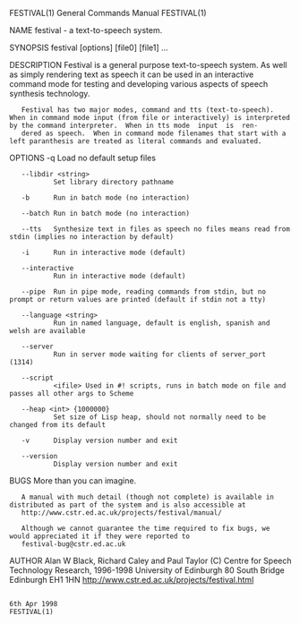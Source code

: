 FESTIVAL(1)                                                                                General Commands Manual                                                                                FESTIVAL(1)



NAME
       festival - a text-to-speech system.

SYNOPSIS
       festival [options] [file0] [file1] ...



DESCRIPTION
       Festival  is  a  general purpose text-to-speech system.  As well as simply rendering text as speech it can be used in an interactive command mode for testing and developing various aspects of speech
       synthesis technology.

       Festival has two major modes, command and tts (text-to-speech).  When in command mode input (from file or interactively) is interpreted by the command interpreter.  When in tts mode  input  is  ren‐
       dered as speech.  When in command mode filenames that start with a left paranthesis are treated as literal commands and evaluated.


OPTIONS
       -q      Load no default setup files

       --libdir <string>
               Set library directory pathname

       -b      Run in batch mode (no interaction)

       --batch Run in batch mode (no interaction)

       --tts   Synthesize text in files as speech no files means read from stdin (implies no interaction by default)

       -i      Run in interactive mode (default)

       --interactive
               Run in interactive mode (default)

       --pipe  Run in pipe mode, reading commands from stdin, but no prompt or return values are printed (default if stdin not a tty)

       --language <string>
               Run in named language, default is english, spanish and welsh are available

       --server
               Run in server mode waiting for clients of server_port (1314)

       --script
               <ifile> Used in #! scripts, runs in batch mode on file and passes all other args to Scheme

       --heap <int> {1000000}
               Set size of Lisp heap, should not normally need to be changed from its default

       -v      Display version number and exit

       --version
               Display version number and exit

BUGS
       More than you can imagine.

       A manual with much detail (though not complete) is available in distributed as part of the system and is also accessible at
       http://www.cstr.ed.ac.uk/projects/festival/manual/

       Although we cannot guarantee the time required to fix bugs, we would appreciated it if they were reported to
       festival-bug@cstr.ed.ac.uk


AUTHOR
       Alan W Black, Richard Caley and Paul Taylor
       (C) Centre for Speech Technology Research, 1996-1998
       University of Edinburgh
       80 South Bridge
       Edinburgh EH1 1HN
       http://www.cstr.ed.ac.uk/projects/festival.html



                                                                                                 6th Apr 1998                                                                                     FESTIVAL(1)
